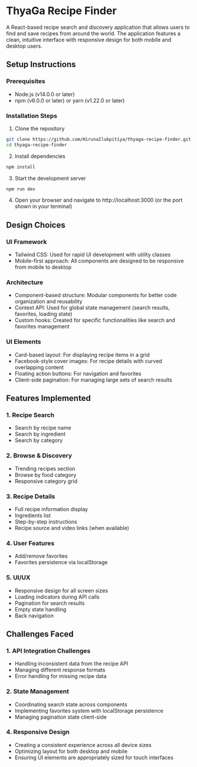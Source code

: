 # ThyaGa Recipe Finder

A React-based recipe search and discovery application that allows users to find and save recipes from around the world. The application features a clean, intuitive interface with responsive design for both mobile and desktop users.

## Setup Instructions

### Prerequisites
- Node.js (v14.0.0 or later)
- npm (v6.0.0 or later) or yarn (v1.22.0 or later)

### Installation Steps
1. Clone the repository
```bash
git clone https://github.com/HirunaIlukpitiya/thyaga-recipe-finder.git
cd thyaga-recipe-finder
```
2. Install dependencies
```bash
npm install
```
3. Start the development server
```bash
npm run dev
```
4. Open your browser and navigate to http://localhost:3000 (or the port shown in your terminal)

## Design Choices

### UI Framework
- Tailwind CSS: Used for rapid UI development with utility classes
- Mobile-first approach: All components are designed to be responsive from mobile to desktop

### Architecture
- Component-based structure: Modular components for better code organization and reusability
- Context API: Used for global state management (search results, favorites, loading state)
- Custom hooks: Created for specific functionalities like search and favorites management

### UI Elements
- Card-based layout: For displaying recipe items in a grid
- Facebook-style cover images: For recipe details with curved overlapping content
- Floating action buttons: For navigation and favorites
- Client-side pagination: For managing large sets of search results

## Features Implemented

### 1. Recipe Search
- Search by recipe name
- Search by ingredient
- Search by category

### 2. Browse & Discovery
- Trending recipes section
- Browse by food category
- Responsive category grid

### 3. Recipe Details
- Full recipe information display
- Ingredients list
- Step-by-step instructions
- Recipe source and video links (when available)

### 4. User Features
- Add/remove favorites
- Favorites persistence via localStorage

### 5. UI/UX
- Responsive design for all screen sizes
- Loading indicators during API calls
- Pagination for search results
- Empty state handling
- Back navigation

## Challenges Faced

### 1. API Integration Challenges
- Handling inconsistent data from the recipe API
- Managing different response formats
- Error handling for missing recipe data

### 2. State Management
- Coordinating search state across components
- Implementing favorites system with localStorage persistence
- Managing pagination state client-side

### 4. Responsive Design
- Creating a consistent experience across all device sizes
- Optimizing layout for both desktop and mobile
- Ensuring UI elements are appropriately sized for touch interfaces